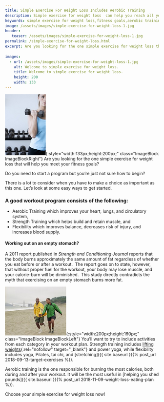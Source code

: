 ```yaml
---
title: Simple Exercise For Weight Loss Includes Aerobic Training
description: Simple exercise for weight loss  can help you reach all your fitness goals by including aerobic training, strength training, and flexibility training.
keywords: simple exercise for weight loss,fitness goals,aerobic training
image: /assets/images/simple-exercise-for-weight-loss-1.jpg
header:
   teaser: /assets/images/simple-exercise-for-weight-loss-1.jpg
permalink: /simple-exercise-for-weight-loss.html
excerpt: Are you looking for the one simple exercise for weight loss that will help you meet your fitness goals?  

images:
  - url: /assets/images/simple-exercise-for-weight-loss-1.jpg
    alt: Welcome to simple exercise for weight loss.
    title: Welcome to simple exercise for weight loss.
    height: 200
    width: 133
---
```


![Welcome to simple exercise for weight loss.](/assets/images/simple-exercise-for-weight-loss-1.jpg){:style="width:133px;height:200px;" class="ImageBlock ImageBlockRight"}
Are you looking for the one simple exercise for weight loss that will help you meet your fitness goals?  

Do you need to start a program but you’re just not sure how to begin?  

There is a lot to consider when you have to make a choice as important as this one. Let’s look at some easy ways to get started.

### A good workout program consists of the following:
* Aerobic Training which improves your heart, lungs, and circulatory system,
* Strength Training which helps build and retain muscle, and
* Flexibility which improves balance, decreases risk of injury, and increases blood supply.

<div class="CalloutBox" >
	<h4>Working out on an empty stomach?</h4>
	<p>A 2011 report published in&nbsp;<em>Strength and Conditioning Journal</em>&nbsp;reports that the body burns approximately the same amount of fat regardless of whether you eat before or after a workout. &nbsp;The report goes on to state, however, that without proper fuel for the workout, your body may lose muscle, and your calorie-burn will be diminished. &nbsp;This study directly contradicts the myth that exercising on an empty stomach burns more fat.</p>
</div>

![Welcome to Simple Exercise for Weight Loss](/assets/images/simple-exercise-for-weight-loss-2.jpg){:style="width:200px;height:160px;" class="ImageBlock ImageBlockLeft"}
You’ll want to try to include activities from each category in your workout plan. Strength training includes [lifting weights](http://www.quickfitness.co.uk/weight-training-for-beginners.html){:rel="nofollow" target="_blank"} and power yoga, while flexibility includes yoga, Pilates, tai chi, and [stretching]({{ site.baseurl }}{% post_url 2018-09-13-target-exercises %}).  

Aerobic training is the one responsible for burning the most calories, both during and after your workout. It will be the most useful in [helping you shed pounds]({{ site.baseurl }}{% post_url 2018-11-09-weight-loss-eating-plan %}).

Choose your simple exercise for weight loss now! 

